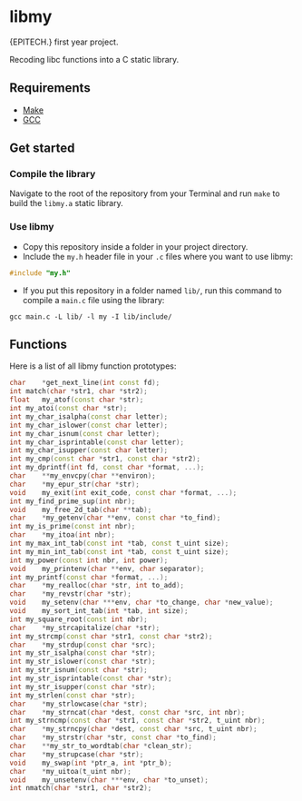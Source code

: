 # libmy

{EPITECH.} first year project.

Recoding libc functions into a C static library.

## Requirements

 - [Make](https://www.gnu.org/software/make/)
 - [GCC](https://gcc.gnu.org/)

## Get started

### Compile the library

Navigate to the root of the repository from your Terminal and run `make` to build the `libmy.a` static library.

### Use libmy

 - Copy this repository inside a folder in your project directory.
 - Include the `my.h` header file in your `.c` files where you want to use libmy:
```cpp
#include "my.h"
```
 - If you put this repository in a folder named `lib/`, run this command to compile a `main.c` file using the library:
```
gcc main.c -L lib/ -l my -I lib/include/
```

## Functions

Here is a list of all libmy function prototypes:

```cpp
char	*get_next_line(int const fd);
int	match(char *str1, char *str2);
float	my_atof(const char *str);
int	my_atoi(const char *str);
int	my_char_isalpha(const char letter);
int	my_char_islower(const char letter);
int	my_char_isnum(const char letter);
int	my_char_isprintable(const char letter);
int	my_char_isupper(const char letter);
int	my_cmp(const char *str1, const char *str2);
int	my_dprintf(int fd, const char *format, ...);
char	**my_envcpy(char **environ);
char	*my_epur_str(char *str);
void	my_exit(int exit_code, const char *format, ...);
int	my_find_prime_sup(int nbr);
void	my_free_2d_tab(char **tab);
char	*my_getenv(char **env, const char *to_find);
int	my_is_prime(const int nbr);
char	*my_itoa(int nbr);
int	my_max_int_tab(const int *tab, const t_uint size);
int	my_min_int_tab(const int *tab, const t_uint size);
int	my_power(const int nbr, int power);
void	my_printenv(char **env, char separator);
int	my_printf(const char *format, ...);
char	*my_realloc(char *str, int to_add);
char	*my_revstr(char *str);
void	my_setenv(char ***env, char *to_change, char *new_value);
void	my_sort_int_tab(int *tab, int size);
int	my_square_root(const int nbr);
char	*my_strcapitalize(char *str);
int	my_strcmp(const char *str1, const char *str2);
char	*my_strdup(const char *src);
int	my_str_isalpha(const char *str);
int	my_str_islower(const char *str);
int	my_str_isnum(const char *str);
int	my_str_isprintable(const char *str);
int	my_str_isupper(const char *str);
int	my_strlen(const char *str);
char	*my_strlowcase(char *str);
char	*my_strncat(char *dest, const char *src, int nbr);
int	my_strncmp(const char *str1, const char *str2, t_uint nbr);
char	*my_strncpy(char *dest, const char *src, t_uint nbr);
char	*my_strstr(char *str, const char *to_find);
char	**my_str_to_wordtab(char *clean_str);
char	*my_strupcase(char *str);
void	my_swap(int *ptr_a, int *ptr_b);
char	*my_uitoa(t_uint nbr);
void	my_unsetenv(char ***env, char *to_unset);
int	nmatch(char *str1, char *str2);
```

